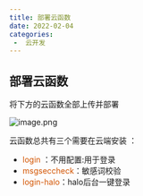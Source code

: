 ```yaml
---
title: 部署云函数
date: 2022-02-04
categories:
 -  云开发
---
```


## 部署云函数
将下方的云函数全部上传并部署

![image.png](https://halo-block-1gcmmxstc7b049ae-1307615934.ap-shanghai.app.tcloudbase.com/upload/2022/02/image-221daa0f39834657bdaeec1dc7bd7f75.png)

云函数总共有三个需要在云端安装 ：
 - <font style="color: #D35400;">login </font>：不用配置:用于登录 
 - <font style="color: #D35400;">msgseccheck</font>：敏感词校验 
 - <font style="color: #D35400;">login-halo</font>：halo后台一键登录
 